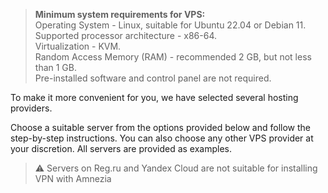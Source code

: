 > **Minimum system requirements for VPS:** \
> Operating System - Linux, suitable for Ubuntu 22.04 or Debian 11. \
> Supported processor architecture - x86-64.\
> Virtualization - KVM. \
> Random Access Memory (RAM) - recommended 2 GB, but not less than 1 GB. \
> Pre-installed software and control panel are not required.

To make it more convenient for you, we have selected several hosting providers.

Choose a suitable server from the options provided below and follow the step-by-step instructions. You can also choose any other VPS provider at your discretion. All servers are provided as examples.
>⚠️ Servers on Reg.ru and Yandex Cloud are not suitable for installing VPN with Amnezia

&nbsp;
